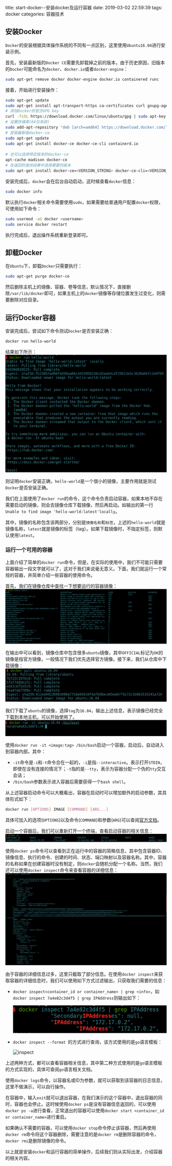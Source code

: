 title: start-docker--安装docker及运行容器
date: 2019-03-02 22:59:39
tags:  docker
categories: 容器技术



## 安装Docker

`Docker`的安装根据具体操作系统的不同有一点区别，这里使用`Ubuntu16.04`进行安装示例。

首先，安装最新版的`Docker CE`需要先卸载掉之前的版本，由于历史原因，旧版本的`Docker`可能命名为`docker`、`docker.io`或者`docker-engine`：

```bash
sudo apt-get remove docker docker-engine docker.io containered runc
```

接着，开始进行安装操作：

```bash
sudo apt-get update
sudo apt-get install apt-transport-https ca-certificates curl gnupg-agent software-properties-common
# 添加Docker的官方GPG key
curl -fsSL https://download.docker.com/linux/ubuntu/gpg | sudo apt-key add -
# 设置存储库(64位系统)
sudo add-apt-repository "deb [arch=amd64] https://download.docker.com/linux/ubuntu $(lsb_release -cs) stable"
# 安装最新版docker-ce
sudo apt-get update
sudo apt-get install docker-ce docker-ce-cli containerd.io

# 也可以选择特定版本的docker-ce
apt-cache madison docker-ce
# 在返回的查找结果中选择需要的版本
sudo apt-get install docker-ce=<VERSION_STRING> docker-ce-cli=<VERSION_STRING> containerd.io
```

安装完成后，`docker`会在后台自动启动，这时候查看`docker`信息：

```bash
sudo docker info
```

默认执行`docker`相关命令需要使用`sudo`，如果需要给普通用户配置`docker`权限，可使用如下命令：

```bash
sudo usermod -aG docker <username>
sudo service docker restart
```

执行完成后，退出操作系统重新登录即可。

## 卸载Docker

在`Ubuntu`下，卸载`Docker`只需要执行：

```bash
sudo apt-get purge docker-ce
```

然后删除主机上的镜像、容器、卷等信息，默认情况下，直接删除`/var/lib/docker`即可，如果主机上的`docker`镜像等存储位置发生过变化，则需要删除对应目录。

## 运行Docker容器

安装完成后，尝试如下命令测试`Docker`是否安装正确：

```bash
docker run hello-world
```

结果如下所示：![hello-world](./start-docker-安装docker及运行容器/选区_003.png)

则证明`docker`安装正确，`hello-world`是一个很小的镜像，主要作用就是测试`Docker`是否安装正确。

我们在上面使用了`docker run`的命令，这个命令负责启动容器，如果本地不存在需要启动的镜像，则会去镜像仓库下载镜像，然后再启动。如输出的第一行`Unable to find image 'hello-world:latest'locally`。

其中，镜像的名称包含该两部分，分别是`镜像名称`和`标签`，上述的`hello-world`就是镜像名称，`latest`就是镜像的标签（tag）。如果下载镜像时，不指定标签，则默认使用`latest`。

### 运行一个可用的容器

上面介绍了简单的`docker run`命令，但是，在实际的使用中，我们不可能只需要容器输出一段文字就可以了，这对于我们来说毫无意义。下面，我们就运行一个常规的容器，并简单介绍一些容器的使用命令。

首先，我们在镜像仓库中查找一下想要运行的容器镜像：![search_image](./start-docker-安装docker及运行容器/选区_004.png)

在输出中可以看到，镜像仓库中包含很多`ubuntu`镜像，其中`OFFICIAL`标记为`OK`的镜像是指官方镜像，一般情况下我们优先选择官方镜像。接下来，我们从仓库中下载镜像：![pull_image](./start-docker-安装docker及运行容器/pull_image.png)

我们下载了`ubuntu`的镜像，选择`tag`为`16.04`，输出上述信息，表示镜像已经完全下载到本地主机，可以开始使用了。![run_container](./start-docker-安装docker及运行容器/run_container.png)

使用`docker run -it <image:tag> /bin/bash`启动一个容器，启动后，自动进入到容器内部。其中：

- `-it`命令是`-i`和`-t`命令合在一起的，`-i`是指`--interactive`。表示打开`STDIN`，即使在没有连接的情况下；`-t`指的是`--tty`，表示为容器分配一个伪的`tty`交互会话；
- `/bin/bash`参数表示进入容器后需要获得一个`bash shell`。

从上述容器启动命令可以大概看出，容器在启动时可以增加额外的启动参数，其具体形式如下：

```bash
docker run [OPTIONS] IMAGE [COMMAND] [ARG...]
```

具体可加入的选项(`OPTIONS`)以及命令(`COMMAND`)和参数(`ARG`)可以查阅[官方文档](https://docs.docker.com/v17.09/engine/reference/commandline/run/)。

启动一个容器后，我们可以重新打开一个终端，查看启动容器的相关信息：![docker_ps](./start-docker-安装docker及运行容器/docker_ps.png)

使用`docker ps`命令可以查看到正在运行中的容器的简略信息，其中包含容器ID、镜像信息、执行的命令、创建的时间、状态、端口映射以及容器名称。其中，容器的名称如果在创建容器时没有制定，则`docker`会随机分配一个名称。当然，我们还可以使用`docker inspect`命令来查看容器的详细信息：![inspect](./start-docker-安装docker及运行容器/inspect.png)

由于容器的详细信息过多，这里只截取了部分信息。在使用`docker inspect`来获取容器的详细信息时，我们可以使用如下方式过滤输出，只获取我们需要的信息：

- `docker inspect<container_id or container_name> | grep <info>`，如`docker inspect 7a4e82c3d4f5 | grep IPAddress`则输出如下：

  ![grep](./start-docker-安装docker及运行容器/grep.png)

- `docker inspect --format `的方式进行查询，该方式使用的是`go`语言模板：

  ![inspect](/home/lineway/WorkSpace/linewayBlogCode/source/_posts/start-docker-安装docker及运行容器/format.png)

上述两种方式，都可以查看容器相关信息，其中第二种方式使用的是`go`语言模板的方式实现的，具体可查阅`go`语言相关文档。

使用`docker logs`命令，以容器名或ID为参数，就可以获取到该容器的日志信息，这里不做演示，可以自行操作。

在容器中，输入`exit`就可以退出容器，在我们演示的这个容器中，退出容器的同时，容器也会停止。这时候使用`docker ps`是没有容器信息返回的，可以使用`docker ps -a`进行查看，正常退出的容器可以使用`docker start <container_id or container_name>`进行重启。

如果确认不需要的容器，可以使用`docker stop`命令停止该容器，然后再使用`docker rm`命令将这个容器删除，需要注意的是`docker rm`是删除容器的命令，`docker rmi`是删除镜像的命令。

以上就是安装`docker`和运行容器的简单操作，后续我们则从实际出发，介绍容器的相关内容。
